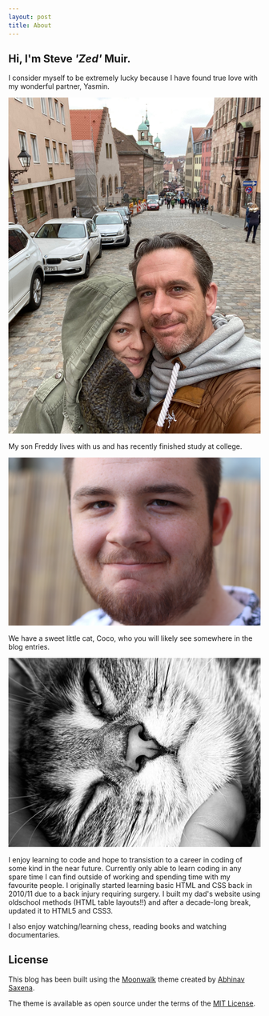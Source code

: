 ```yaml
---
layout: post
title: About
---
```


## Hi, I'm Steve *'Zed'* Muir.

I consider myself to be extremely lucky because I have found true love with my wonderful partner, Yasmin.  

![Yasmin and Zed in Nuremberg](images/yassi_nuremberg.jpeg)

My son Freddy lives with us and has recently finished study at college. 

![Freddy with his beard](images/freddy.jpeg)

 We have a sweet little cat, Coco, who you will likely see somewhere in the blog entries. 

 ![Coco the cat looking cute](images/coco.jpeg)

I enjoy learning to code and hope to transistion to a career in coding of some kind in the near future.  Currently only able to learn coding in any spare time I can find outside of working and spending time with my favourite people.  I originally started learning basic HTML and CSS back in 2010/11 due to a back injury requiring surgery.  I built my dad's website using oldschool methods (HTML table layouts!!) and after a decade-long break, updated it to HTML5 and CSS3.  

I also enjoy watching/learning chess, reading books and watching documentaries.  

## License

This blog has been built using the [Moonwalk](https://abhinavs.github.io/moonwalk/) theme created by [Abhinav Saxena](https://www.abhinav.co/about/).  

The theme is available as open source under the terms of the [MIT License](https://opensource.org/licenses/MIT).